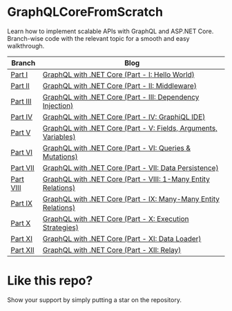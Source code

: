 # GraphQLCoreFromScratch

Learn how to implement scalable APIs with GraphQL and ASP.NET Core. Branch-wise code with the relevant topic for a smooth and easy walkthrough.

| Branch      | Blog |
| ----------- | ----------- |
| [Part I](https://github.com/fiyazbinhasan/GraphQLCoreFromScratch/tree/Part-I-Hello-World-Console) | [GraphQL with .NET Core (Part - I: Hello World)](https://fiyazhasan.me/graphql-with-net-core-part-i/) |
| [Part II](https://github.com/fiyazbinhasan/GraphQLCoreFromScratch/tree/Part-II-Asp-Net-Middleware) | [GraphQL with .NET Core (Part - II: Middleware)](https://fiyazhasan.me/graphql-with-net-core-part-ii-middleware/) |
| [Part III](https://github.com/fiyazbinhasan/GraphQLCoreFromScratch/tree/Part-III-Dependency-Injection) | [GraphQL with .NET Core (Part - III: Dependency Injection)](https://fiyazhasan.me/graphql-with-net-core-part-iii-dependency-injection/) |
| [Part IV](https://github.com/fiyazbinhasan/GraphQLCoreFromScratch/tree/Part-IV-GraphiQL-IDE) | [GraphQL with .NET Core (Part - IV: GraphiQL IDE)](https://fiyazhasan.me/graphql-with-net-core-part-iv-graphiql-ide/) |
| [Part V](https://github.com/fiyazbinhasan/GraphQLCoreFromScratch/tree/Part-V-Fields-Arguments-Variables) | [GraphQL with .NET Core (Part - V: Fields, Arguments, Variables)](https://fiyazhasan.me/graphql-with-net-core-part-v-fields-arguments-variables/) |
| [Part VI](https://github.com/fiyazbinhasan/GraphQLCoreFromScratch/tree/Part-VI-Queries-And-Mutaions) | [GraphQL with .NET Core (Part - VI: Queries & Mutations)](https://fiyazhasan.me/graphql-with-net-core-part-vi-queries-and-mutations/) |
| [Part VII](https://github.com/fiyazbinhasan/GraphQLCoreFromScratch/tree/Part-VII-Data-Persistence) | [GraphQL with .NET Core (Part - VII: Data Persistence)](https://fiyazhasan.me/graphql-with-net-core-part-vii-data-persistence/) |
| [Part VIII](https://github.com/fiyazbinhasan/GraphQLCoreFromScratch/tree/Part-VIII-1-Many-Entity-Relations) | [GraphQL with .NET Core (Part - VIII: 1-Many Entity Relations)](https://fiyazhasan.me/graphql-with-net-core-part-viii-1-many-entity-relations/) |
| [Part IX](https://github.com/fiyazbinhasan/GraphQLCoreFromScratch/tree/Part-IX-Many-Many-Entity-Relations) | [GraphQL with .NET Core (Part - IX: Many-Many Entity Relations)](https://fiyazhasan.me/graphql-with-net-core-part-ix-many-many-entity-relations/) |
| [Part X](https://github.com/fiyazbinhasan/GraphQLCoreFromScratch/tree/Part-X-Execution-Strategies) | [GraphQL with .NET Core (Part - X: Execution Strategies)](https://fiyazhasan.me/graphql-with-net-core-part-x-execution-strategies/) |
| [Part XI](https://github.com/fiyazbinhasan/GraphQLCoreFromScratch/tree/Part-XI-DataLoader) | [GraphQL with .NET Core (Part - XI: Data Loader)](https://fiyazhasan.me/graphql-with-net-core-part-xi-dataloader/) |
| [Part XII](https://github.com/fiyazbinhasan/GraphQLCoreFromScratch/tree/Part-XII-Relay) | [GraphQL with .NET Core (Part - XII: Relay)](https://fiyazhasan.me/graphql-with-net-core-part-xii-relay/) |

# Like this repo?

Show your support by simply putting a star on the repository.
